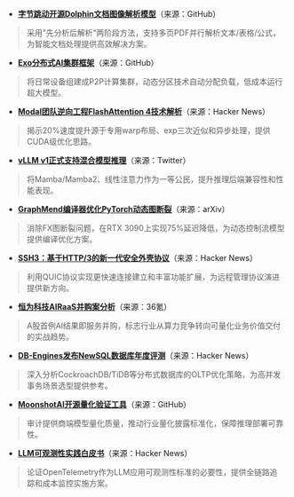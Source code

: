 - **[字节跳动开源Dolphin文档图像解析模型](https://github.com/bytedance/Dolphin)**（来源：GitHub）  
> 采用"先分析后解析"两阶段方法，支持多页PDF并行解析文本/表格/公式，为智能文档处理提供高效解决方案。

- **[Exo分布式AI集群框架](https://github.com/exo-explore/exo)**（来源：GitHub）  
> 将日常设备组建成P2P计算集群，动态分区技术自动分配负载，低成本运行超大模型。

- **[Modal团队逆向工程FlashAttention 4技术解析](https://news.ycombinator.com/item?id=45399637)**（来源：Hacker News）  
> 揭示20%速度提升源于专用warp布局、exp三次近似和异步处理，提供CUDA级优化思路。

- **[vLLM v1正式支持混合模型推理](https://twitter.com/RedHat_AI/status/1971569727844876350)**（来源：Twitter）  
> 将Mamba/Mamba2、线性注意力作为一等公民，提升推理后端兼容性和性能表现。

- **[GraphMend编译器优化PyTorch动态图断裂](https://arxiv.org/abs/2509.16248)**（来源：arXiv）  
> 消除FX图断裂问题，在RTX 3090上实现75%延迟降低，为动态控制流模型提供编译优化方案。

- **[SSH3：基于HTTP/3的新一代安全外壳协议](https://news.ycombinator.com/item?id=45395991)**（来源：Hacker News）  
> 利用QUIC协议实现更快速连接建立和丰富功能扩展，为远程管理协议演进提供新方向。

- **[恒为科技AIRaaS并购案分析](https://36kr.com/p/3484384487086985)**（来源：36氪）  
> A股首例AI结果即服务并购，标志行业从算力竞争转向可量化业务价值交付的实战趋势。

- **[DB-Engines发布NewSQL数据库年度评测](https://news.ycombinator.com/item?id=45398467)**（来源：Hacker News）  
> 深入分析CockroachDB/TiDB等分布式数据库的OLTP优化策略，为高并发事务场景选型提供参考。

- **[MoonshotAI开源量化验证工具](https://github.com/MoonshotAI/K2-Vendor-Verfier)**（来源：GitHub）  
> 审计提供商端模型量化质量，推动行业量化披露标准化，保障推理部署可靠性。

- **[LLM可观测性实践白皮书](https://news.ycombinator.com/item?id=45398467)**（来源：Hacker News）  
> 论证OpenTelemetry作为LLM应用可观测性标准的必要性，提供全链路追踪和成本监控实施方案。